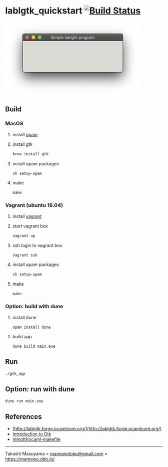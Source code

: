 lablgtk_quickstart [![Build Status](https://travis-ci.org/mamewotoko/lablgtk_quickstart.svg?branch=master)](https://travis-ci.org/mamewotoko/lablgtk_quickstart)
==================

![screenshot](doc/screenshot.png)

Build
-------

### MacOS

1. install [opam](https://opam.ocaml.org/doc/Install.html)
2. install gtk

    ```bash
    brew install gtk
    ```
    
3. install opam packages

    ```bash
    sh setup-opam
    ```

4. make

    ```
    make
    ```

### Vagrant (ubuntu 16.04)

1. install [vagrant](https://www.vagrantup.com/downloads.html)
2. start vagrant box

    ```bash
    vagrant up
    ```

3. ssh login to vagrant box

    ```bash
    vagrant ssh
    ```

4. install opam packages

    ```bash
    sh setup-opam
    ```

4. make

    ```
    make
    ```

### Option: build with dune 

1. install dune

    ```
    opam install dune
    ```

2. build app

    ```
    dune build main.exe
    ```

Run
----

```
./gtk_app
```

Option: run with dune
---------------------

```
dune run main.exe
```

References
----------

* [http://lablgtk.forge.ocamlcore.org/](http://lablgtk.forge.ocamlcore.org/)
* [Introduction to Gtk](https://ocaml.org/learn/tutorials/introduction_to_gtk.html)
* [mmottl/ocaml-makefile](https://github.com/mmottl/ocaml-makefile)

----
Takashi Masuyama < mamewotoko@gmail.com >  
https://mamewo.ddo.jp/
